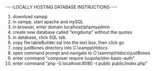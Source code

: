 ----LOCALLY HOSTING DATABASE INSTRUCTIONS----

  1. download xampp
  2. in xampp, start apache and mySQL
  3. in browser, enter domain localhost/phpmyadmin
  4. create new database called "kingdump" without the quotes
  5. in database, click SQL tab.
  6. copy file tableBuilder.sql into the text box, then click go
  7. copy justBones directory into C:\xampp\htdocs
  8. open command prompt and navigate to C:\xammp\htdocs\justBones
  9. enter command "composer require tuupola/slim-basic-auth"
  10. enter command "php -S localhost:8080 -t public public/index.php"
